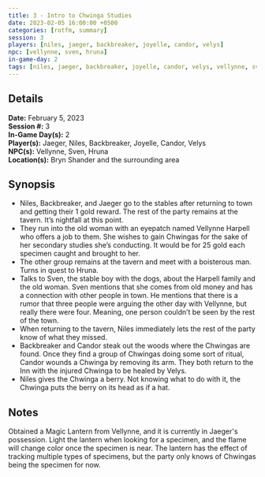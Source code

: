 ```yaml
---
title: 3 - Intro to Chwinga Studies
date: 2023-02-05 16:00:00 +0500
categories: [rotfm, summary]
session: 3
players: [niles, jaeger, backbreaker, joyelle, candor, velys]
npc: [vellynne, sven, hruna]
in-game-day: 2
tags: [niles, jaeger, backbreaker, joyelle, candor, velys, vellynne, sven, hruna]
---
```


## Details

**Date:** February 5, 2023 <br>
**Session #:** 3 <br>
**In-Game Day(s):** 2 <br>
**Player(s):** Jaeger, Niles, Backbreaker, Joyelle, Candor, Velys <br>
**NPC(s):** Vellynne, Sven, Hruna <br>
**Location(s):** Bryn Shander and the surrounding area <br>


## Synopsis
- Niles, Backbreaker, and Jaeger go to the stables after returning to town and getting their 1 gold reward. The rest of the party remains at the tavern. It’s nightfall at this point.
- They run into the old woman with an eyepatch named Vellynne Harpell who offers a job to them. She wishes to gain Chwingas for the sake of her secondary studies she’s conducting. It would be for 25 gold each specimen caught and brought to her.
- The other group remains at the tavern and meet with a boisterous man. Turns in quest to Hruna.
- Talks to Sven, the stable boy with the dogs, about the Harpell family and the old woman. Sven mentions that she comes from old money and has a connection with other people in town. He mentions that there is a rumor that three people were arguing the other day with Vellynne, but really there were four. Meaning, one person couldn’t be seen by the rest of the town.
- When returning to the tavern, Niles immediately lets the rest of the party know of what they missed.
- Backbreaker and Candor steak out the woods where the Chwingas are found. Once they find a group of Chwingas doing some sort of ritual, Candor wounds a Chwinga by removing its arm. They both return to the Inn with the injured Chwinga to be healed by Velys.
- Niles gives the Chwinga a berry. Not knowing what to do with it, the Chwinga puts the berry on its head as if a hat.

## Notes
Obtained a Magic Lantern from Vellynne, and it is currently in Jaeger's possession. Light the lantern when looking for a specimen, and the flame will change color once the specimen is near. The lantern has the effect of tracking multiple types of specimens, but the party only knows of Chwingas being the specimen for now.